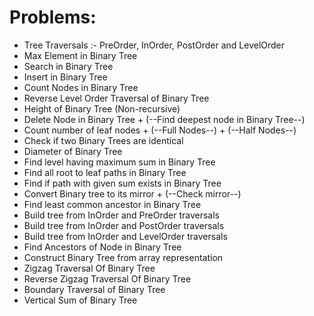 # Problems:

* Tree Traversals :- PreOrder, InOrder, PostOrder and LevelOrder 
* Max Element in Binary Tree
* Search in Binary Tree
* Insert in Binary Tree
* Count Nodes in Binary Tree
* Reverse Level Order Traversal of Binary Tree
* Height of Binary Tree (Non-recursive)
* Delete Node in Binary Tree + (--Find deepest node in Binary Tree--)
* Count number of leaf nodes + (--Full Nodes--) + (--Half Nodes--)
* Check if two Binary Trees are identical
* Diameter of Binary Tree
* Find level having maximum sum in Binary Tree
* Find all root to leaf paths in Binary Tree
* Find if path with given sum exists in Binary Tree
* Convert Binary tree to its mirror + (--Check mirror--)
* Find least common ancestor in Binary Tree
* Build tree from InOrder and PreOrder traversals
* Build tree from InOrder and PostOrder traversals
* Build tree from InOrder and LevelOrder traversals
* Find Ancestors of Node in Binary Tree
* Construct Binary Tree from array representation
* Zigzag Traversal Of Binary Tree
* Reverse Zigzag Traversal Of Binary Tree
* Boundary Traversal of Binary Tree
* Vertical Sum of Binary Tree